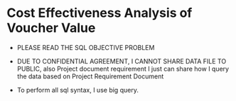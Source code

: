 # Cost Effectiveness Analysis of Voucher Value
- PLEASE READ THE SQL OBJECTIVE PROBLEM 


- DUE TO CONFIDENTIAL AGREEMENT, I CANNOT SHARE DATA FILE TO PUBLIC, also Project document requirement I just can share how I query the data based on Project Requirement Document
- To perform all sql syntax, I use big query. 
